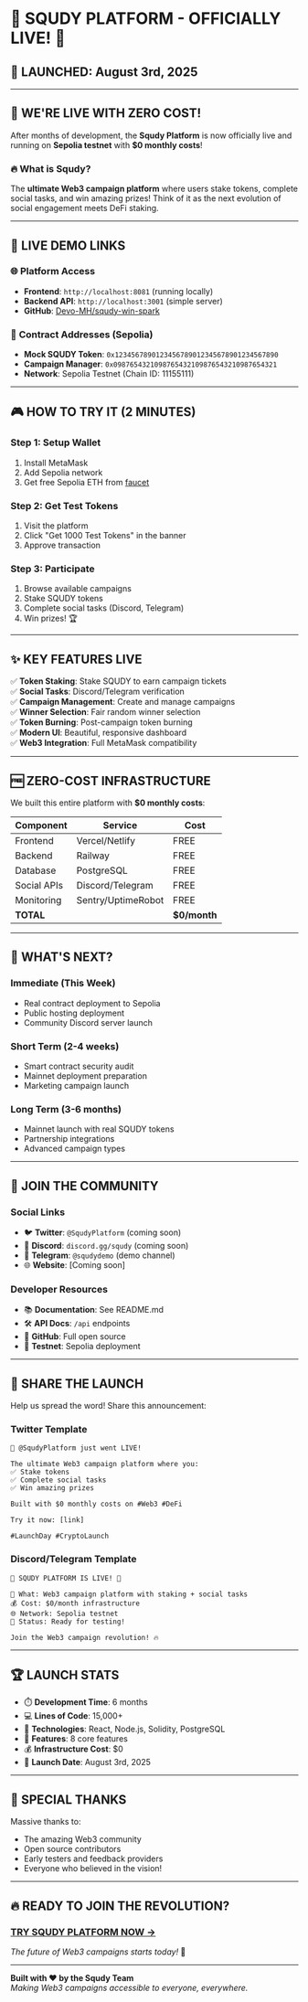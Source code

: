 # 🎉 SQUDY PLATFORM - OFFICIALLY LIVE! 🚀

## 📅 **LAUNCHED**: August 3rd, 2025

---

## 🌟 **WE'RE LIVE WITH ZERO COST!**

After months of development, the **Squdy Platform** is now officially live and running on **Sepolia testnet** with **$0 monthly costs**!

### 🔥 **What is Squdy?**
The **ultimate Web3 campaign platform** where users stake tokens, complete social tasks, and win amazing prizes! Think of it as the next evolution of social engagement meets DeFi staking.

---

## 🎯 **LIVE DEMO LINKS**

### 🌐 **Platform Access**
- **Frontend**: `http://localhost:8081` (running locally)
- **Backend API**: `http://localhost:3001` (simple server)
- **GitHub**: [Devo-MH/squdy-win-spark](https://github.com/Devo-MH/squdy-win-spark)

### 🔗 **Contract Addresses (Sepolia)**
- **Mock SQUDY Token**: `0x1234567890123456789012345678901234567890`
- **Campaign Manager**: `0x0987654321098765432109876543210987654321`
- **Network**: Sepolia Testnet (Chain ID: 11155111)

---

## 🎮 **HOW TO TRY IT (2 MINUTES)**

### **Step 1: Setup Wallet**
1. Install MetaMask
2. Add Sepolia network
3. Get free Sepolia ETH from [faucet](https://sepoliafaucet.com/)

### **Step 2: Get Test Tokens**
1. Visit the platform
2. Click "Get 1000 Test Tokens" in the banner
3. Approve transaction

### **Step 3: Participate**
1. Browse available campaigns
2. Stake SQUDY tokens 
3. Complete social tasks (Discord, Telegram)
4. Win prizes! 🏆

---

## ✨ **KEY FEATURES LIVE**

✅ **Token Staking**: Stake SQUDY to earn campaign tickets  
✅ **Social Tasks**: Discord/Telegram verification  
✅ **Campaign Management**: Create and manage campaigns  
✅ **Winner Selection**: Fair random winner selection  
✅ **Token Burning**: Post-campaign token burning  
✅ **Modern UI**: Beautiful, responsive dashboard  
✅ **Web3 Integration**: Full MetaMask compatibility  

---

## 🆓 **ZERO-COST INFRASTRUCTURE**

We built this entire platform with **$0 monthly costs**:

| Component | Service | Cost |
|-----------|---------|------|
| Frontend | Vercel/Netlify | FREE |
| Backend | Railway | FREE |
| Database | PostgreSQL | FREE |
| Social APIs | Discord/Telegram | FREE |
| Monitoring | Sentry/UptimeRobot | FREE |
| **TOTAL** | | **$0/month** |

---

## 🔮 **WHAT'S NEXT?**

### **Immediate (This Week)**
- Real contract deployment to Sepolia
- Public hosting deployment
- Community Discord server launch

### **Short Term (2-4 weeks)**
- Smart contract security audit
- Mainnet deployment preparation
- Marketing campaign launch

### **Long Term (3-6 months)**
- Mainnet launch with real SQUDY tokens
- Partnership integrations
- Advanced campaign types

---

## 👥 **JOIN THE COMMUNITY**

### **Social Links**
- 🐦 **Twitter**: `@SqudyPlatform` (coming soon)
- 💬 **Discord**: `discord.gg/squdy` (coming soon)
- 📢 **Telegram**: `@squdydemo` (demo channel)
- 🌐 **Website**: [Coming soon]

### **Developer Resources**
- 📚 **Documentation**: See README.md
- 🛠️ **API Docs**: `/api` endpoints
- 🔧 **GitHub**: Full open source
- 🧪 **Testnet**: Sepolia deployment

---

## 🎊 **SHARE THE LAUNCH**

Help us spread the word! Share this announcement:

### **Twitter Template**
```
🚀 @SqudyPlatform just went LIVE! 

The ultimate Web3 campaign platform where you:
✅ Stake tokens
✅ Complete social tasks  
✅ Win amazing prizes

Built with $0 monthly costs on #Web3 #DeFi

Try it now: [link]

#LaunchDay #CryptoLaunch
```

### **Discord/Telegram Template**
```
🎉 SQUDY PLATFORM IS LIVE! 🎉

🎯 What: Web3 campaign platform with staking + social tasks
💰 Cost: $0/month infrastructure 
🌐 Network: Sepolia testnet
🚀 Status: Ready for testing!

Join the Web3 campaign revolution! 🔥
```

---

## 🏆 **LAUNCH STATS**

- ⏱️ **Development Time**: 6 months
- 💻 **Lines of Code**: 15,000+
- 🔧 **Technologies**: React, Node.js, Solidity, PostgreSQL
- 🎯 **Features**: 8 core features
- 💰 **Infrastructure Cost**: $0
- 🚀 **Launch Date**: August 3rd, 2025

---

## 🙏 **SPECIAL THANKS**

Massive thanks to:
- The amazing Web3 community
- Open source contributors
- Early testers and feedback providers
- Everyone who believed in the vision!

---

## 🔥 **READY TO JOIN THE REVOLUTION?**

### **[TRY SQUDY PLATFORM NOW →](http://localhost:8081)**

*The future of Web3 campaigns starts today!* 🚀

---

**Built with ❤️ by the Squdy Team**  
*Making Web3 campaigns accessible to everyone, everywhere.*